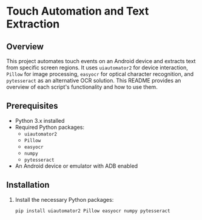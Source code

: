 # Touch Automation and Text Extraction

## Overview

This project automates touch events on an Android device and extracts text from specific screen regions. It uses `uiautomator2` for device interaction, `Pillow` for image processing, `easyocr` for optical character recognition, and `pytesseract` as an alternative OCR solution. This README provides an overview of each script's functionality and how to use them.

## Prerequisites

- Python 3.x installed
- Required Python packages:
  - `uiautomator2`
  - `Pillow`
  - `easyocr`
  - `numpy`
  - `pytesseract`
- An Android device or emulator with ADB enabled

## Installation

1. Install the necessary Python packages:

   ```bash
   pip install uiautomator2 Pillow easyocr numpy pytesseract
